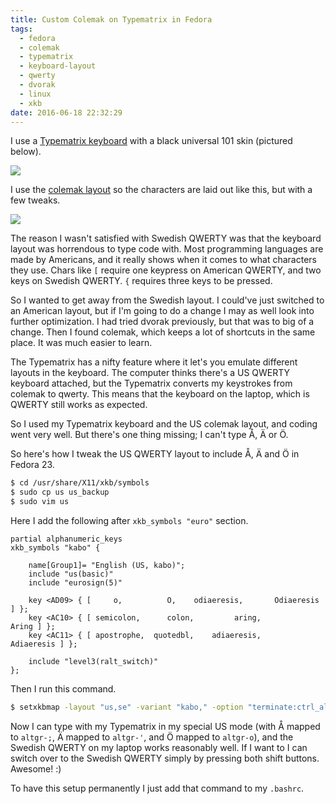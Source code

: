 ```yaml
---
title: Custom Colemak on Typematrix in Fedora
tags:
  - fedora
  - colemak
  - typematrix
  - keyboard-layout
  - qwerty
  - dvorak
  - linux
  - xkb
date: 2016-06-18 22:32:29
---
```


I use a [Typematrix keyboard](http://typematrix.com/2030/features.php) with a black universal 101 skin (pictured below).

![](/images/2030-skin-025-b-universal101-860x360.png)

I use the [colemak layout](https://colemak.com/) so the characters are laid out like this, but with a few tweaks.

![](/images/2030-skin-050-c-colemak-860x360.png)

The reason I wasn't satisfied with Swedish QWERTY was that the keyboard layout was horrendous to type code with. Most programming languages are made by Americans, and it really shows when it comes to what characters they use. Chars like `[` require one keypress on American QWERTY, and two keys on Swedish QWERTY. `{` requires three keys to be pressed.

So I wanted to get away from the Swedish layout. I could've just switched to an American layout, but if I'm going to do a change I may as well look into further optimization. I had tried dvorak previously, but that was to big of a change. Then I found colemak, which keeps a lot of shortcuts in the same place. It was much easier to learn.

The Typematrix has a nifty feature where it let's you emulate different layouts in the keyboard. The computer thinks there's a US QWERTY keyboard attached, but the Typematrix converts my keystrokes from colemak to qwerty. This means that the keyboard on the laptop, which is QWERTY still works as expected.

So I used my Typematrix keyboard and the US colemak layout, and coding went very well. But there's one thing missing; I can't type Å, Ä or Ö.

So here's how I tweak the US QWERTY layout to include Å, Ä and Ö in Fedora 23.

``` bash
$ cd /usr/share/X11/xkb/symbols
$ sudo cp us us_backup
$ sudo vim us
```

Here I add the following after `xkb_symbols "euro"` section.

```
partial alphanumeric_keys
xkb_symbols "kabo" {

    name[Group1]= "English (US, kabo)";
    include "us(basic)"
    include "eurosign(5)"

    key <AD09> { [	   o,          O,    odiaeresis,       Odiaeresis ] };
    key <AC10> { [ semicolon,	   colon,         aring,            Aring ] };
    key <AC11> { [ apostrophe,	quotedbl,    adiaeresis,       Adiaeresis ] };

    include "level3(ralt_switch)"
};
```

Then I run this command.

``` bash
$ setxkbmap -layout "us,se" -variant "kabo," -option "terminate:ctrl_alt_bksp,grp:shifts_toggle"
```

Now I can type with my Typematrix in my special US mode (with Å mapped to `altgr-;`, Ä mapped to `altgr-'`, and Ö mapped to `altgr-o`), and the Swedish QWERTY on my laptop works reasonably well. If I want to I can switch over to the Swedish QWERTY simply by pressing both shift buttons. Awesome! :)

To have this setup permanently I just add that command to my `.bashrc`.
